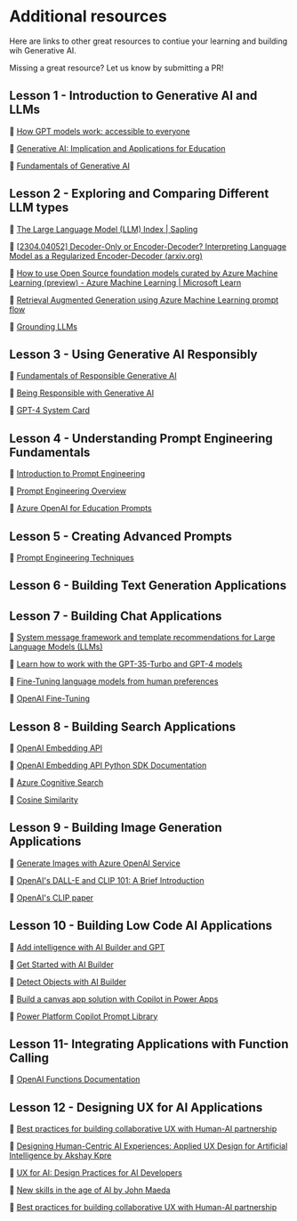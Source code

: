 # Additional resources

Here are links to other great resources to contiue your learning and building wih Generative AI.

Missing a great resource? Let us know by submitting a PR! 


## Lesson 1  - Introduction to Generative AI and LLMs
🔗 [How GPT models work: accessible to everyone](https://bea.stollnitz.com/blog/how-gpt-works/)

🔗 [Generative AI: Implication and Applications for Education](https://arxiv.org/abs/2305.07605)

🔗 [Fundamentals of Generative AI](https://learn.microsoft.com/training/modules/fundamentals-generative-ai/)



## Lesson 2 - Exploring and Comparing Different LLM types 
🔗 [The Large Language Model (LLM) Index | Sapling](https://sapling.ai/llm/index)


🔗 [[2304.04052] Decoder-Only or Encoder-Decoder? Interpreting Language Model as a Regularized Encoder-Decoder (arxiv.org)](https://arxiv.org/abs/2304.04052)

🔗 [How to use Open Source foundation models curated by Azure Machine Learning (preview) - Azure Machine Learning | Microsoft Learn](https://learn.microsoft.com/en-us/azure/machine-learning/how-to-use-foundation-models?view=azureml-api-2)

🔗 [Retrieval Augmented Generation using Azure Machine Learning prompt flow](https://learn.microsoft.com/en-us/azure/machine-learning/concept-retrieval-augmented-generation?view=azureml-api-2)

🔗 [Grounding LLMs](https://techcommunity.microsoft.com/t5/fasttrack-for-azure/grounding-llms/ba-p/3843857)
 

 ## Lesson 3 - Using Generative AI Responsibly 
🔗 [Fundamentals of Responsible Generative AI](https://learn.microsoft.com/en-us/training/modules/responsible-generative-ai/)

🔗 [Being Responsible with Generative AI](https://learn.microsoft.com/en-us/shows/ai-show/being-responsible-with-generative-ai)

🔗 [GPT-4 System Card](https://cdn.openai.com/papers/gpt-4-system-card.pdf)


 ## Lesson 4 - Understanding Prompt Engineering Fundamentals

🔗 [Introduction to Prompt Engineering](https://learn.microsoft.com/azure/ai-services/openai/concepts/prompt-engineering) 

🔗 [Prompt Engineering Overview](https://learn.microsoft.com/en-us/semantic-kernel/prompt-engineering/) 

🔗 [Azure OpenAI for Education Prompts](https://techcommunity.microsoft.com/t5/e1.ucation-blog/azure-openai-for-education-prompts-ai-and-a-guide-from-ethan-and/ba-p/3938259) 



## Lesson 5  - Creating Advanced Prompts
🔗 [Prompt Engineering Techniques](https://learn.microsoft.com/en-us/azure/ai-services/openai/concepts/advanced-prompt-engineering?pivots=programming-language-chat-completions) 


## Lesson 6 - Building Text Generation Applications 



## Lesson 7 - Building Chat Applications


🔗 [System message framework and template recommendations for Large Language Models (LLMs)](https://learn.microsoft.com/azure/ai-services/openai/concepts/system-message)

🔗 [Learn how to work with the GPT-35-Turbo and GPT-4 models](https://learn.microsoft.com/azure/ai-services/openai/how-to/chatgpt?pivots=programming-language-chat-completions)

🔗 [Fine-Tuning language models from human preferences](https://arxiv.org/pdf/1909.08593.pdf) 

🔗 [OpenAI Fine-Tuning](https://platform.openai.com/docs/guides/fine-tuning/when-to-use-fine-tuning)


## Lesson 8 - Building Search Applications

🔗 [OpenAI Embedding API](https://beta.openai.com/docs/api-reference/embeddings)


🔗 [OpenAI Embedding API Python SDK Documentation](https://openai-python.readthedocs.io/en/latest/)

🔗 [Azure Cognitive Search](https://learn.microsoft.com/training/modules/improve-search-results-vector-search)

🔗 [Cosine Similarity](https://en.wikipedia.org/wiki/Cosine_similarity)


## Lesson 9 - Building Image Generation Applications 

🔗  [Generate Images with Azure OpenAI Service](https://learn.microsoft.com/en-us/training/modules/generate-images-azure-openai/)

🔗 [OpenAI's DALL-E and CLIP 101: A Brief Introduction](https://towardsdatascience.com/openais-dall-e-and-clip-101-a-brief-introduction-3a4367280d4e) 

🔗 [OpenAI's CLIP paper](https://arxiv.org/pdf/2103.00020.pdf) 

 
## Lesson 10 - Building Low Code AI Applications 

🔗 [Add intelligence with AI Builder and GPT](https://learn.microsoft.com/en-us/training/modules/ai-builder-text-generation/?WT.mc_id=academic-109639-somelezediko)

🔗 [Get Started with AI Builder](https://learn.microsoft.com/training/modules/get-started-with-ai-builder/?WT.mc_id=academic-109639-somelezediko)

🔗 [Detect Objects with AI Builder](https://learn.microsoft.com/training/modules/get-started-with-ai-builder-object-detection/?WT.mc_id=academic-109639-somelezediko)

🔗 [Build a canvas app solution with Copilot in Power Apps](https://learn.microsoft.com/en-us/training/modules/build-canvas-app-real-estate-power-apps-copilot/?WT.mc_id=academic-109639-somelezediko)

🔗 [Power Platform Copilot Prompt Library](https://pnp.github.io/powerplatform-prompts/?WT.mc_id=academic-109639-somelezediko)

## Lesson 11- Integrating Applications with Function Calling 

🔗 [OpenAI Functions Documentation](https://learn.microsoft.com/azure/ai-services/openai/how-to/function-calling)


## Lesson 12 - Designing UX for AI Applications 

🔗 [Best practices for building collaborative UX with Human-AI partnership](https://learn.microsoft.com/en-us/community/content/best-practices-ai-ux)

🔗  [Designing Human-Centric AI Experiences: Applied UX Design for Artificial Intelligence by Akshay Kpre](https://www.amazon.com/Designing-Human-Centric-Experiences-Artificial-Intelligence/dp/1484280873)

🔗 [UX for AI: Design Practices for AI Developers](https://www.linkedin.com/learning/ux-for-ai-design-practices-for-ai-developers)

🔗 [New skills in the age of AI by John Maeda](https://youtu.be/Lkbkd_hkDLY)

🔗 [Best practices for building collaborative UX with Human-AI partnership](https://learn.microsoft.com/en-us/community/content/best-practices-ai-ux)
 